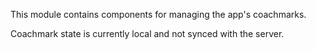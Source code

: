 This module contains components for managing the app's coachmarks.

Coachmark state is currently local and not synced with the server.